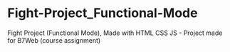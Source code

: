 # Fight-Project_Functional-Mode
Fight Project (Functional Mode), Made with HTML CSS JS - Project made for B7Web (course assignment)
